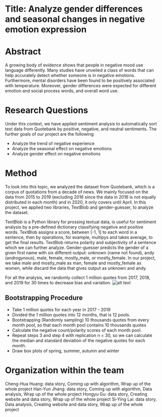 # Title: Analyze gender differences and seasonal changes in negative emotion expression
# Abstract
A growing body of evidence shows that people in negative mood use language differently. Many studies have unveiled a class of words that can help accurately detect whether someone is in negative emotions. Furthermore, mental disorders have been found to be positively associated with temperature. Moreover, gender differences were expected for different emotion and social process words, and overall word use.

# Research Questions
Under this context, we have applied sentiment analysis to automatically sort text data from Quotebank by positive, negative, and neutral sentiments. The further goals of our project are the following:

* Analyze the trend of negative experience
* Analyze the seasonal effect on negative emotions
* Analyze gender effect on negative emotions

# Method
To look into this topic, we analyzed the dataset from Quotebank, which is a corpus of quotations from a decade of news. We mainly focused on the data from 2015 to 2019 (excluding 2016 since the data in 2016 is not equally distributed in each month) and in 2020, it only covers until April. In this project, we applied two libraries, TextBlob and gender-guesser, to analyze the dataset.

TextBlob is a Python library for prossing textual data, is useful for sentiment analysis by a pre-defined dictionary classifying negative and positive words. TextBlob assigns a score, between [-1, 1] to each word in a sentence, then by operations, for example, multipys and takes average, to get the final results. TextBlob returns polarity and subjectivity of a sentence which we can further analyze. Gender-guesser predicts the gender of a given first name with six different output: unknown (name not found), andy (androgynous), male, female, mostly_male, or mostly_female. In our project, we take male and mostly_male as man, female and mostly_female as women, while discard the data that gives output as unknown and andy.

For all the analysis, we randomly collect 1 million quotes from 2017, 2018, and 2019 for 30 times to decrease bias and variation.
![alt text](https://ibb.co/r4F8S2z)
## Bootstrapping Procedure
* Take 1 million quotes for each year in 2017 - 2019
* Divided the 1 million quotes into 12 months, that is 12 pools.
* Bootstrapping (Randomly sampling) 10 thousands quotes from every month pool, so that each month pool contains 10 thousands quotes
* Calculate the negative count/polarity scores of each month pool.
* Repeat steps 3 and step 4 with replication n = 30, so we can calculate the median and standard deviation of the negative quotes for each month.
* Draw box plots of spring, summer, autumn and winter


# Organization within the team
Cheng-Hua Huang: data story, Coming up with algorithm, Wrap up of the whole project
Han-Yun Jhang: data story, Coming up with algorithm, Data analysis, Wrap up of the whole project
Hongyu Gu: data story, Creating website and data story, Wrap up of the whole project
Si-Ying Lai: data story, Data analysis, Creating website and data story, Wrap up of the whole project
